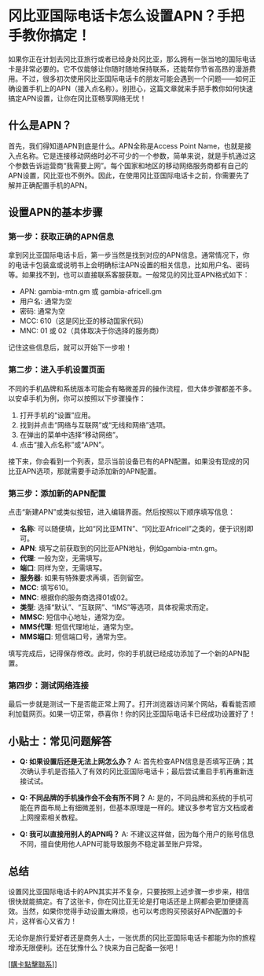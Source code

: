 # 冈比亚国际电话卡怎么设置APN？手把手教你搞定！

如果你正在计划去冈比亚旅行或者已经身处冈比亚，那么拥有一张当地的国际电话卡是非常必要的。它不仅能够让你随时随地保持联系，还能帮你节省高昂的漫游费用。不过，很多初次使用冈比亚国际电话卡的朋友可能会遇到一个问题——如何正确设置手机上的APN（接入点名称）。别担心，这篇文章就来手把手教你如何快速搞定APN设置，让你在冈比亚畅享网络无忧！

## 什么是APN？

首先，我们得知道APN到底是什么。APN全称是Access Point Name，也就是接入点名称。它是连接移动网络时必不可少的一个参数，简单来说，就是手机通过这个参数告诉运营商“我需要上网”。每个国家和地区的移动网络服务商都有自己的APN设置，冈比亚也不例外。因此，在使用冈比亚国际电话卡之前，你需要先了解并正确配置手机的APN。

## 设置APN的基本步骤

### 第一步：获取正确的APN信息

拿到冈比亚国际电话卡后，第一步当然是找到对应的APN信息。通常情况下，你的电话卡包装盒或说明书上会明确标注APN设置的相关信息，比如用户名、密码等。如果找不到，也可以直接联系客服获取。一般常见的冈比亚APN格式如下：

- APN: gambia-mtn.gm 或 gambia-africell.gm
- 用户名: 通常为空
- 密码: 通常为空
- MCC: 610（这是冈比亚的移动国家代码）
- MNC: 01 或 02（具体取决于你选择的服务商）

记住这些信息后，就可以开始下一步啦！

### 第二步：进入手机设置页面

不同的手机品牌和系统版本可能会有略微差异的操作流程，但大体步骤都差不多。以安卓手机为例，你可以按照以下步骤操作：

1. 打开手机的“设置”应用。
2. 找到并点击“网络与互联网”或“无线和网络”选项。
3. 在弹出的菜单中选择“移动网络”。
4. 点击“接入点名称”或“APN”。

接下来，你会看到一个列表，显示当前设备已有的APN配置。如果没有现成的冈比亚APN选项，那就需要手动添加新的APN配置。

### 第三步：添加新的APN配置

点击“新建APN”或类似按钮，进入编辑界面。然后按照以下顺序填写信息：

- **名称**: 可以随便填，比如“冈比亚MTN”、“冈比亚Africell”之类的，便于识别即可。
- **APN**: 填写之前获取到的冈比亚APN地址，例如gambia-mtn.gm。
- **代理**: 一般为空，无需填写。
- **端口**: 同样为空，无需填写。
- **服务器**: 如果有特殊要求再填，否则留空。
- **MCC**: 填写610。
- **MNC**: 根据你的服务商选择01或02。
- **类型**: 选择“默认”、“互联网”、“IMS”等选项，具体视需求而定。
- **MMSC**: 短信中心地址，通常为空。
- **MMS代理**: 短信代理地址，通常为空。
- **MMS端口**: 短信端口号，通常为空。

填写完成后，记得保存修改。此时，你的手机就已经成功添加了一个新的APN配置。

### 第四步：测试网络连接

最后一步就是测试一下是否能正常上网了。打开浏览器访问某个网站，看看能否顺利加载网页。如果一切正常，恭喜你！你的冈比亚国际电话卡已经成功设置好了！

## 小贴士：常见问题解答

- **Q: 如果设置后还是无法上网怎么办？**
  A: 首先检查APN信息是否填写正确；其次确认手机是否插入了有效的冈比亚国际电话卡；最后尝试重启手机再重新连接试试。

- **Q: 不同品牌的手机操作会不会有所不同？**
  A: 是的，不同品牌和系统的手机可能在界面布局上有细微差别，但基本原理是一样的。建议多参考官方文档或者上网搜索相关教程。

- **Q: 我可以直接用别人的APN吗？**
  A: 不建议这样做，因为每个用户的账号信息不同，擅自使用他人APN可能导致服务不稳定甚至账户异常。

## 总结

设置冈比亚国际电话卡的APN其实并不复杂，只要按照上述步骤一步步来，相信很快就能搞定。有了这张卡，你在冈比亚无论是打电话还是上网都会更加便捷高效。当然，如果你觉得手动设置太麻烦，也可以考虑购买预装好APN配置的卡片，这样省心又省力！

无论你是旅行爱好者还是商务人士，一张优质的冈比亚国际电话卡都能为你的旅程增添无限便利。还在犹豫什么？快来为自己配备一张吧！

[[購卡點擊聯系](https://t.me/s/esim1088)]]
